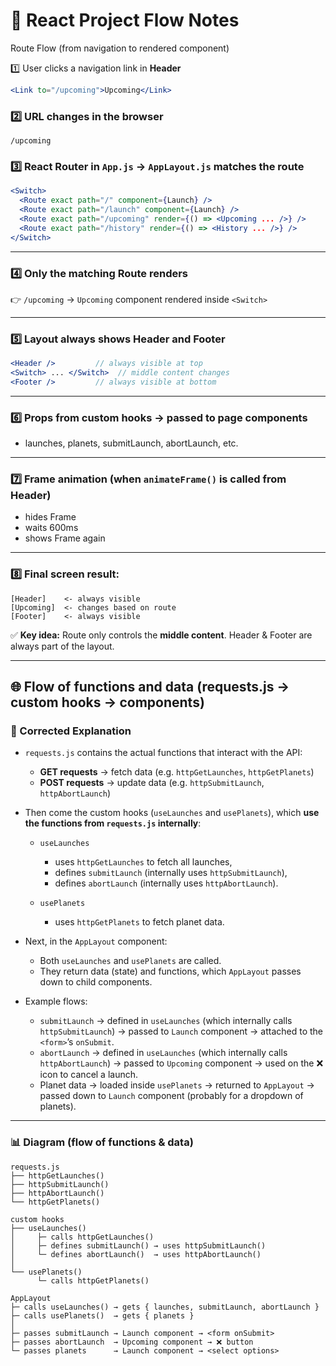 # 🚀 React Project Flow Notes

Route Flow (from navigation to rendered component)

1️⃣ User clicks a navigation link in **Header**

```jsx
<Link to="/upcoming">Upcoming</Link>
```

### 2️⃣ URL changes in the browser

`/upcoming`

### 3️⃣ React Router in `App.js` → `AppLayout.js` matches the route

```jsx
<Switch>
  <Route exact path="/" component={Launch} />
  <Route exact path="/launch" component={Launch} />
  <Route exact path="/upcoming" render={() => <Upcoming ... />} />
  <Route exact path="/history" render={() => <History ... />} />
</Switch>
```

---

### 4️⃣ Only the matching Route renders

👉 `/upcoming` → `Upcoming` component rendered inside `<Switch>`

---

### 5️⃣ Layout always shows **Header** and **Footer**

```jsx
<Header />         // always visible at top
<Switch> ... </Switch>  // middle content changes
<Footer />         // always visible at bottom
```

---

### 6️⃣ Props from custom hooks → passed to page components

- launches, planets, submitLaunch, abortLaunch, etc.

---

### 7️⃣ Frame animation (when `animateFrame()` is called from Header)

- hides Frame
- waits 600ms
- shows Frame again

---

### 8️⃣ Final screen result:

```
[Header]    <- always visible
[Upcoming]  <- changes based on route
[Footer]    <- always visible
```

✅ **Key idea:** Route only controls the **middle content**. Header & Footer are always part of the layout.

---

## 🌐 Flow of functions and data (requests.js → custom hooks → components)

### 📝 Corrected Explanation

- `requests.js` contains the actual functions that interact with the API:

  - **GET requests** → fetch data (e.g. `httpGetLaunches`, `httpGetPlanets`)
  - **POST requests** → update data (e.g. `httpSubmitLaunch`, `httpAbortLaunch`)

- Then come the custom hooks (`useLaunches` and `usePlanets`), which **use the functions from `requests.js` internally**:

  - `useLaunches`

    - uses `httpGetLaunches` to fetch all launches,
    - defines `submitLaunch` (internally uses `httpSubmitLaunch`),
    - defines `abortLaunch` (internally uses `httpAbortLaunch`).

  - `usePlanets`

    - uses `httpGetPlanets` to fetch planet data.

- Next, in the `AppLayout` component:

  - Both `useLaunches` and `usePlanets` are called.
  - They return data (state) and functions, which `AppLayout` passes down to child components.

- Example flows:

  - `submitLaunch` → defined in `useLaunches` (which internally calls `httpSubmitLaunch`) → passed to `Launch` component → attached to the `<form>`’s `onSubmit`.
  - `abortLaunch` → defined in `useLaunches` (which internally calls `httpAbortLaunch`) → passed to `Upcoming` component → used on the ❌ icon to cancel a launch.
  - Planet data → loaded inside `usePlanets` → returned to `AppLayout` → passed down to `Launch` component (probably for a dropdown of planets).

---

### 📊 Diagram (flow of functions & data)

```
requests.js
├── httpGetLaunches()
├── httpSubmitLaunch()
├── httpAbortLaunch()
└── httpGetPlanets()

custom hooks
├── useLaunches()
│     ├─ calls httpGetLaunches()
│     ├─ defines submitLaunch() → uses httpSubmitLaunch()
│     └─ defines abortLaunch()  → uses httpAbortLaunch()
│
└── usePlanets()
      └─ calls httpGetPlanets()

AppLayout
├─ calls useLaunches() → gets { launches, submitLaunch, abortLaunch }
├─ calls usePlanets()  → gets { planets }
│
├─ passes submitLaunch → Launch component → <form onSubmit>
├─ passes abortLaunch  → Upcoming component → ❌ button
└─ passes planets      → Launch component → <select options>
```

```

```
